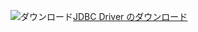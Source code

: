 ![ダウンロード](../ssdt/media/download.png)[JDBC Driver のダウンロード](https://go.microsoft.com/fwlink/?linkid=852460)

